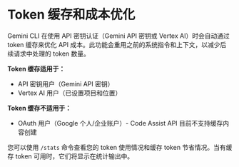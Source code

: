# Token 缓存和成本优化

Gemini CLI 在使用 API 密钥认证（Gemini API 密钥或 Vertex AI）时会自动通过 token 缓存来优化 API 成本。此功能会重用之前的系统指令和上下文，以减少后续请求中处理的 token 数量。

**Token 缓存适用于：**

- API 密钥用户（Gemini API 密钥）
- Vertex AI 用户（已设置项目和位置）

**Token 缓存不适用于：**

- OAuth 用户（Google 个人/企业账户）- Code Assist API 目前不支持缓存内容创建

您可以使用 `/stats` 命令查看您的 token 使用情况和缓存 token 节省情况。当有缓存 token 可用时，它们将显示在统计输出中。
